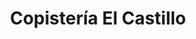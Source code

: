 ---
title: "Copistería El Castillo"
url: /villaviciosa-de-odon/copisteria-el-castillo/
shop: copyshop
---